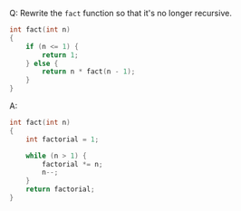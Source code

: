 Q: Rewrite the `fact` function so that it's no longer recursive.

```c
int fact(int n)
{
    if (n <= 1) {
        return 1;
    } else {
        return n * fact(n - 1);
    }
}
```

A:

```c
int fact(int n)
{
    int factorial = 1;

    while (n > 1) {
        factorial *= n;
        n--;
    }
    return factorial;
}
```
